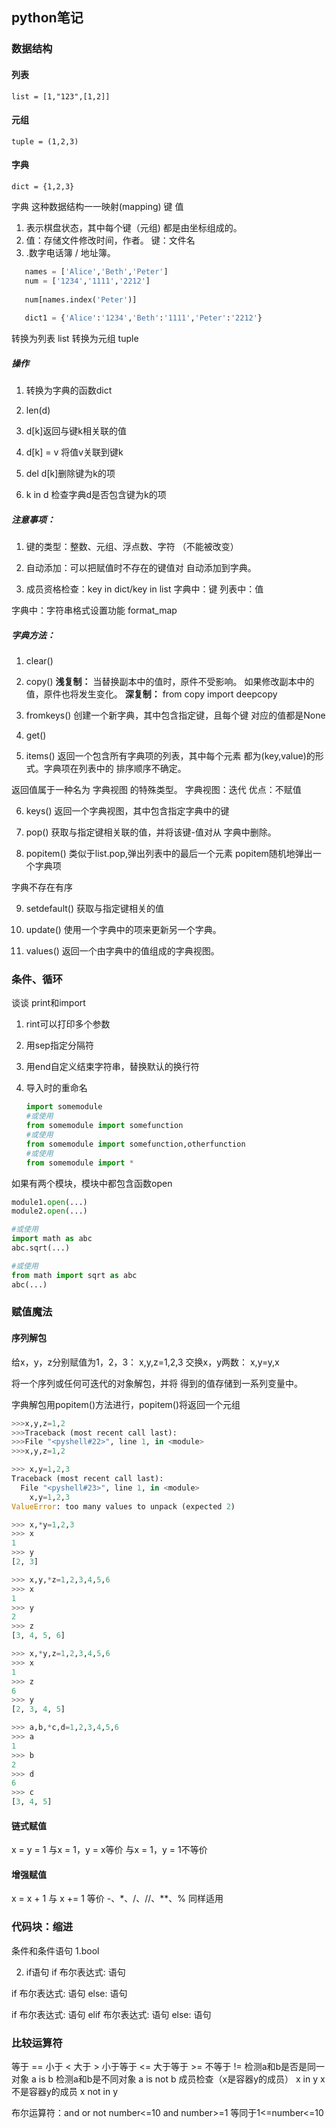 ﻿##  python笔记

### 数据结构

####  列表	
	list = [1,"123",[1,2]]

####  元组
	tuple = (1,2,3)

#### 字典
	dict = {1,2,3}

字典 这种数据结构一一映射(mapping)
					  	键 	   值

1. 表示棋盘状态，其中每个键（元组) 都是由坐标组成的。
2. 值：存储文件修改时间，作者。
键：文件名
3. .数字电话簿 / 地址簿。

```python
   names = ['Alice','Beth','Peter']
   num = ['1234','1111','2212']
   
   num[names.index('Peter')]
   
   dict1 = {'Alice':'1234','Beth':'1111','Peter':'2212'}
```



转换为列表 list
转换为元组 tuple

##### 操作

1. 转换为字典的函数dict

2. len(d)

3. d[k]返回与键k相关联的值

4. d[k] = v 将值v关联到键k

5. del d[k]删除键为k的项

6. k in d 检查字典d是否包含键为k的项

##### 注意事项：

1. 键的类型：整数、元组、浮点数、字符
   （不能被改变）

2. 自动添加：可以把赋值时不存在的键值对
   自动添加到字典。

3. 成员资格检查：key in dict/key in list
   字典中：键
   列表中：值


字典中：字符串格式设置功能
format_map

##### 字典方法：

1. clear()

2. copy()
   **浅复制：**
   当替换副本中的值时，原件不受影响。
   如果修改副本中的值，原件也将发生变化。
   **深复制：**
   from copy import deepcopy

3. fromkeys()
   创建一个新字典，其中包含指定键，且每个键
   对应的值都是None

4. get()

5. items()
   返回一个包含所有字典项的列表，其中每个元素
   都为(key,value)的形式。字典项在列表中的
   排序顺序不确定。

返回值属于一种名为  字典视图  的特殊类型。
字典视图：迭代
优点：不赋值

6. keys()
   返回一个字典视图，其中包含指定字典中的键

7. pop()
   获取与指定键相关联的值，并将该键-值对从
   字典中删除。

8. popitem()
   类似于list.pop,弹出列表中的最后一个元素
   popitem随机地弹出一个字典项

字典不存在有序

9. setdefault()
   获取与指定键相关的值

10. update()
    使用一个字典中的项来更新另一个字典。

11. values()
    返回一个由字典中的值组成的字典视图。



###  条件、循环

谈谈 print和import

1. rint可以打印多个参数

2. 用sep指定分隔符

3. 用end自定义结束字符串，替换默认的换行符

4. 导入时的重命名

   ```python
   import somemodule
   #或使用
   from somemodule import somefunction
   #或使用
   from somemodule import somefunction,otherfunction
   #或使用
   from somemodule import *
   ```

   

如果有两个模块，模块中都包含函数open

```python
module1.open(...)
module2.open(...)

#或使用
import math as abc
abc.sqrt(...)

#或使用
from math import sqrt as abc
abc(...)
```



### 赋值魔法

#### 序列解包

给x，y，z分别赋值为1，2，3：
x,y,z=1,2,3
交换x，y两数：
x,y=y,x

将一个序列或任何可迭代的对象解包，并将
得到的值存储到一系列变量中。

字典解包用popitem()方法进行，popitem()将返回一个元组

```python
>>>x,y,z=1,2
>>>Traceback (most recent call last):
>>>File "<pyshell#22>", line 1, in <module>
>>>x,y,z=1,2
```


```python
>>> x,y=1,2,3
Traceback (most recent call last):
  File "<pyshell#23>", line 1, in <module>
    x,y=1,2,3
ValueError: too many values to unpack (expected 2)
```

```python
>>> x,*y=1,2,3
>>> x
1
>>> y
[2, 3]
```

```python
>>> x,y,*z=1,2,3,4,5,6
>>> x
1
>>> y
2
>>> z
[3, 4, 5, 6]
```

```python
>>> x,*y,z=1,2,3,4,5,6
>>> x
1
>>> z
6
>>> y
[2, 3, 4, 5]
```

```python
>>> a,b,*c,d=1,2,3,4,5,6
>>> a
1
>>> b
2
>>> d
6
>>> c
[3, 4, 5]
```



#### 链式赋值

x = y = 1
与x = 1，y = x等价
与x = 1，y = 1不等价

#### 增强赋值

x = x + 1 与 x += 1 等价
-、*、/、//、**、% 同样适用

### 代码块：缩进

条件和条件语句
1.bool

2. if语句
if 布尔表达式:
    语句
	

if 布尔表达式:
    语句
else:
    语句

if 布尔表达式:
    语句
elif 布尔表达式:
    语句
else:
    语句

### 比较运算符
等于 ==
小于 <
大于 >
小于等于 <=
大于等于 >=
不等于 !=
检测a和b是否是同一对象   a is b
检测a和b是不同对象  a is not b
成员检查（x是容器y的成员）  x in y
x不是容器y的成员  x not in y

布尔运算符：and  or  not
number<=10 and number>=1
等同于1<=number<=10
















